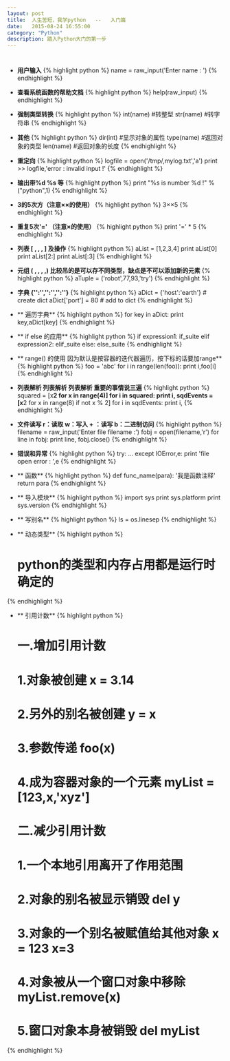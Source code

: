 ```yaml
---
layout: post
title:  人生苦短，我学python   --   入门篇
date:   2015-08-24 16:55:00
category: "Python"
description: 踏入Python大门的第一步
---
```


# 

- **用户输入**
{% highlight python %}
	name = raw_input('Enter name : ')
{% endhighlight %}

- **查看系统函数的帮助文档**
{% highlight python %}
	help(raw_input)
{% endhighlight %}

- **强制类型转换**
{% highlight python %}
	int(name)   #转整型
	str(name)   #转字符串
{% endhighlight %}

- **其他**
{% highlight python %}
	dir(int)    #显示对象的属性
	type(name)  #返回对象的类型
	len(name)   #返回对象的长度
{% endhighlight %}

- **重定向**
{% highlight python %}
	logfile = open('/tmp/,mylog.txt','a')
	print >> logfile,'error : invalid input !'
{% endhighlight %}

- **输出带%d %s 等**
{% highlight python %}
	print "%s is number %d !" % ("python",1)
{% endhighlight %}

- **3的5次方（注意××的使用）**
{% highlight python %}
	3××5
{% endhighlight %}

- **重复5次'=' （注意×的使用）**
{% highlight python %}
	print '=' * 5
{% endhighlight %}

- **列表  [ , , , ] 及操作**
{% highlight python %}
	aList = [1,2,3,4]
	print aList[0]
	print aList[2:]
	print aList[:3]
{% endhighlight %}

- **元组 ( , , , ,)  比较吊的是可以存不同类型，缺点是不可以添加新的元素**
{% highlight python %}
	aTuple = ('robot',77,93,'try')
{% endhighlight %}

- **字典 {'':'','':'','':''}**
{% highlight python %}
	aDict = {'host':'earth'}    # create dict
	aDict['port'] = 80          # add to dict
{% endhighlight %}

- ** 遍历字典**
{% highlight python %}
	for key in aDict:
    	print key,aDict[key]
{% endhighlight %}

- ** if else 的应用**
{% highlight python %}
	if expression1:
	    if_suite
	elif expression2:
	    elif_suite
	else:
	    else_suite
{% endhighlight %}

- ** range() 的使用  因为默认是按容器的迭代器遍历，按下标的话要加range**
{% highlight python %}
	foo = 'abc'
	for i in range(len(foo)):
	    print i,foo[i]
{% endhighlight %}

- **列表解析 列表解析 列表解析 重要的事情说三遍**
{% highlight python %}
	squared = [x**2 for x in range(4)]
	for i in squared:
	    print i,
	sqdEvents = [x**2 for x in range(8) if not x % 2]
	for i in sqdEvents:
	    print i,
{% endhighlight %}

- **文件读写 r：读取 w：写入 + ：读写 b：二进制访问**
{% highlight python %}
	filename = raw_input('Enter file filename :')
	fobj = open(filename,'r')
    for line in fobj:
        print line,
    fobj.close()
{% endhighlight %}

- **错误和异常**
{% highlight python %}
	try:
	    ...
	except IOError,e:
	    print 'file open error : ',e
{% endhighlight %}

- ** 函数**
{% highlight python %}
	def func_name(para):
	    '我是函数注释'
	    return para
{% endhighlight %}

- ** 导入模块**
{% highlight python %}
	import sys
	print sys.platform
	print sys.version
{% endhighlight %}

- ** 写别名**
{% highlight python %}
	ls = os.linesep
{% endhighlight %}

- ** 动态类型**
{% highlight python %}
	#	python的类型和内存占用都是运行时确定的
{% endhighlight %}

- ** 引用计数**
{% highlight python %}
	#   一.增加引用计数
	#   1.对象被创建    x = 3.14
	#   2.另外的别名被创建  y = x
	#   3.参数传递  foo(x)
	#   4.成为容器对象的一个元素    myList = [123,x,'xyz']
	
	#   二.减少引用计数
	#   1.一个本地引用离开了作用范围
	#   2.对象的别名被显示销毁  del y
	#   3.对象的一个别名被赋值给其他对象    x = 123 x=3
	#   4.对象被从一个窗口对象中移除  myList.remove(x)
	#   5.窗口对象本身被销毁    del myList
{% endhighlight %}